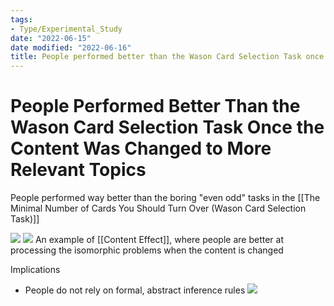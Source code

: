 ```yaml
---
tags:
- Type/Experimental_Study
date: "2022-06-15"
date modified: "2022-06-16"
title: People performed better than the Wason Card Selection Task once the content was changed to more relevant topics
---
```


# People Performed Better Than the Wason Card Selection Task Once the Content Was Changed to More Relevant Topics
People performed way better than the boring "even odd" tasks in the [[The Minimal Number of Cards You Should Turn Over (Wason Card Selection Task)]]

![](https://i.imgur.com/bRlYp7N.png)
![](https://i.imgur.com/kJjY0kt.png)
An example of [[Content Effect]], where people are better at processing the isomorphic problems when the content is changed

Implications

- People do not rely on formal, abstract inference rules
  ![](https://i.imgur.com/qhP7mHq.png)
